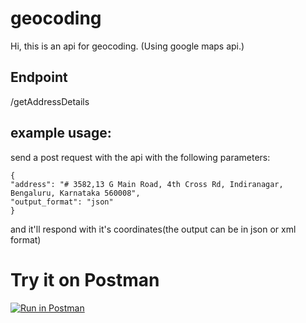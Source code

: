 # geocoding

Hi, this is an api for geocoding.
(Using google maps api.)
## Endpoint
/getAddressDetails
    
## example usage:
send a post request with the api with the following parameters:
    
    {
    "address": "# 3582,13 G Main Road, 4th Cross Rd, Indiranagar,
    Bengaluru, Karnataka 560008",
    "output_format": "json"
    }
    
and it'll respond with it's coordinates(the output can be in json or xml format)    

# Try it on Postman
[![Run in Postman](https://run.pstmn.io/button.svg)](https://god.gw.postman.com/run-collection/17302941-11aae902-de47-4501-9ede-167773f46c4b?action=collection%2Ffork&collection-url=entityId%3D17302941-11aae902-de47-4501-9ede-167773f46c4b%26entityType%3Dcollection%26workspaceId%3D549bc406-a7d0-4e1e-beb7-3ec206ae1a8b)

    
    
